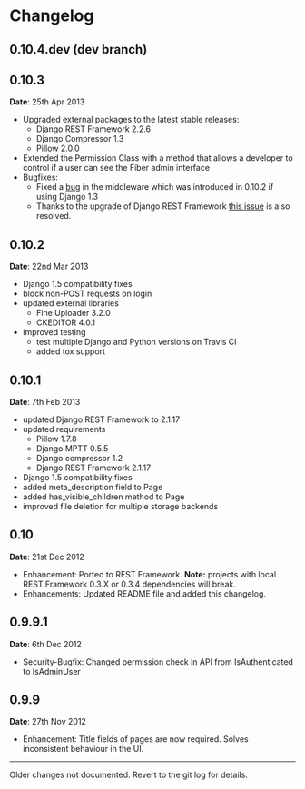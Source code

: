 # Changelog

## 0.10.4.dev (dev branch)


## 0.10.3

**Date**: 25th Apr 2013

* Upgraded external packages to the latest stable releases:
  * Django REST Framework 2.2.6
  * Django Compressor 1.3
  * Pillow 2.0.0
* Extended the Permission Class with a method that allows a developer to control if
  a user can see the Fiber admin interface
* Bugfixes:
  * Fixed a [bug][issue171] in the middleware which was introduced in 0.10.2 if using Django 1.3
  * Thanks to the upgrade of Django REST Framework [this issue][issue] is also resolved.

[issue171]: https://github.com/ridethepony/django-fiber/pull/171
[issue]: https://gitub.com/tomchristie/django-rest-framework/issues/705


## 0.10.2

**Date**: 22nd Mar 2013

* Django 1.5 compatibility fixes
* block non-POST requests on login
* updated external libraries
  * Fine Uploader 3.2.0
  * CKEDITOR 4.0.1
* improved testing
  * test multiple Django and Python versions on Travis CI
  * added tox support


## 0.10.1

**Date**: 7th Feb 2013

* updated Django REST Framework to 2.1.17
* updated requirements
  * Pillow 1.7.8
  * Django MPTT 0.5.5
  * Django compressor 1.2
  * Django REST Framework 2.1.17
* Django 1.5 compatibility fixes
* added meta_description field to Page
* added has_visible_children method to Page
* improved file deletion for multiple storage backends


## 0.10

**Date**: 21st Dec 2012

* Enhancement: Ported to REST Framework. **Note:** projects with local REST Framework 0.3.X or 0.3.4
dependencies will break.
* Enhancements: Updated README file and added this changelog.


## 0.9.9.1

**Date**: 6th Dec 2012

* Security-Bugfix: Changed permission check in API from IsAuthenticated to IsAdminUser


## 0.9.9

**Date**: 27th Nov 2012

* Enhancement: Title fields of pages are now required. Solves inconsistent behaviour in the UI.

---

Older changes not documented. Revert to the git log for details.
